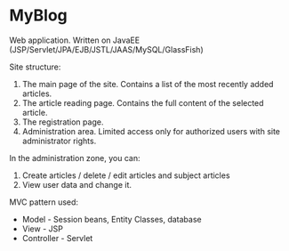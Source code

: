 # MyBlog
Web application. Written on JavaEE (JSP/Servlet/JPA/EJB/JSTL/JAAS/MySQL/GlassFish)

Site structure:
1. The main page of the site. Contains a list of the most recently added articles.
2. The article reading page. Contains the full content of the selected article.
3. The registration page.
4. Administration area. Limited access only for authorized users with site administrator rights.

In the administration zone, you can:
1. Create articles / delete / edit articles and subject articles
2. View user data and change it.

MVC pattern used:
- Model - Session beans, Entity Classes, database
- View - JSP
- Controller - Servlet
